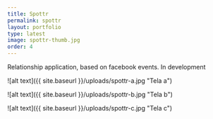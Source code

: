 ```yaml
---
title: Spottr
permalink: spottr
layout: portfolio
type: latest
image: spottr-thumb.jpg
order: 4
---
```


Relationship application, based on facebook events.
In development

![alt text]({{ site.baseurl }}/uploads/spottr-a.jpg "Tela a")

![alt text]({{ site.baseurl }}/uploads/spottr-b.jpg "Tela b")

![alt text]({{ site.baseurl }}/uploads/spottr-c.jpg "Tela c")
